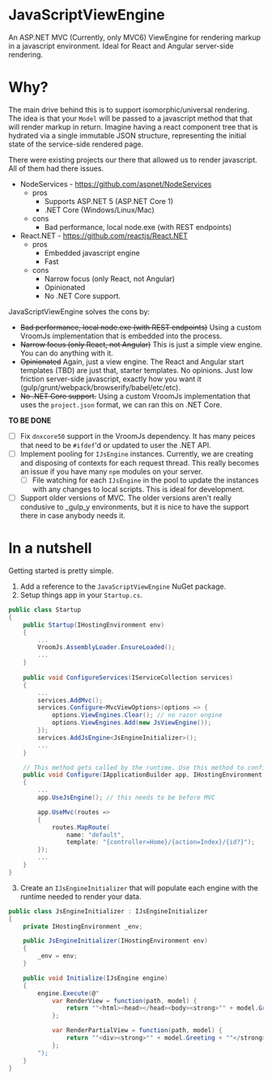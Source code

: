 # JavaScriptViewEngine

An ASP.NET MVC (Currently, only MVC6) ViewEngine for rendering markup in a javascript environment. Ideal for React and Angular server-side rendering.

# Why?

The main drive behind this is to support isomorphic/universal rendering. The idea is that your ```Model``` will be passed to a javascript method that that will render markup in return. Imagine having a react component tree that is hydrated via a single immutable JSON structure, representing the initial state of the service-side rendered page.

There were existing projects our there that allowed us to render javascript. All of them had there issues.

- NodeServices - https://github.com/aspnet/NodeServices
  - pros
    - Supports ASP.NET 5 (ASP.NET Core 1)
    - .NET Core (Windows/Linux/Mac)
  - cons
    - Bad performance, local node.exe (with REST endpoints)
- React.NET - https://github.com/reactjs/React.NET
  - pros
    - Embedded javascript engine
    - Fast
  - cons
    - Narrow focus (only React, not Angular)
    - Opinionated
    - No .NET Core support.

JavaScriptViewEngine solves the cons by:
- ~~Bad performance, local node.exe (with REST endpoints)~~ Using a custom VroomJs implementation that is embedded into the process.
- ~~Narrow focus (only React, not Angular)~~ This is just a simple view engine. You can do anything with it.
- ~~Opinionated~~ Again, just a view engine. The React and Angular start templates (TBD) are just that, starter templates. No opinions. Just low friction server-side javascript, exactly how you want it (gulp/grunt/webpack/browserify/babel/etc/etc).
- ~~No .NET Core support.~~ Using a custom VroomJs implementation that uses the ```project.json``` format, we can ran this on .NET Core.

**TO BE DONE**
- [ ] Fix ```dnxcore50``` support in the VroomJs dependency. It has many peices that need to be ```#ifdef```'d or updated to user the .NET API.
- [ ] Implement pooling for ```IJsEngine``` instances. Currently, we are creating and disposing of contexts for each request thread. This really becomes an issue if you have many ```npm``` modules on your server.
  - [ ] File watching for each ```IJsEngine``` in the pool to update the instances with any changes to local scripts. This is ideal for development.
- [ ] Support older versions of MVC. The older versions aren't really condusive to _gulp_y environments, but it is nice to have the support there in case anybody needs it.

# In a nutshell

Getting started is pretty simple.

1. Add a reference to the ```JavaScriptViewEngine``` NuGet package.
2. Setup things app in your ```Startup.cs```.
```c#
public class Startup
{
    public Startup(IHostingEnvironment env)
    {
        ...
        VroomJs.AssemblyLoader.EnsureLoaded();
        ...
    }
        
    public void ConfigureServices(IServiceCollection services)
    {
        ...
        services.AddMvc();
        services.Configure<MvcViewOptions>(options => {
            options.ViewEngines.Clear(); // no razor engine
            options.ViewEngines.Add(new JsViewEngine());
        });
        services.AddJsEngine<JsEngineInitializer>();
        ...
    }

    // This method gets called by the runtime. Use this method to configure the HTTP request pipeline.
    public void Configure(IApplicationBuilder app, IHostingEnvironment env, ILoggerFactory loggerFactory)
    {
        ...
        app.UseJsEngine(); // this needs to be before MVC

        app.UseMvc(routes =>
        {
            routes.MapRoute(
                name: "default",
                template: "{controller=Home}/{action=Index}/{id?}");
        });
        ...
    }
}
```
3. Create an ```IJsEngineInitializer``` that will populate each engine with the runtime needed to render your data.
```c#
public class JsEngineInitializer : IJsEngineInitializer
{
    private IHostingEnvironment _env;

    public JsEngineInitializer(IHostingEnvironment env)
    {
        _env = env;
    }

    public void Initialize(IJsEngine engine)
    {
        engine.Execute(@"
            var RenderView = function(path, model) {
                return ""<html><head></head><body><strong>"" + model.Greeting + ""</strong ></body>"";
            };

            var RenderPartialView = function(path, model) {
                return ""<div><strong>"" + model.Greeting + ""</strong></div>"";
            };
        ");
    }
}
```
